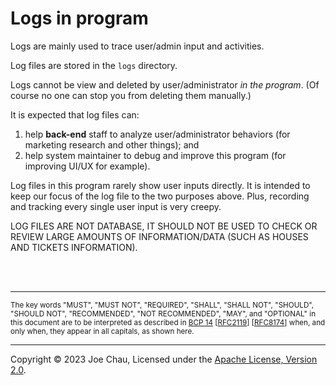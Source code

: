 # Logs in program

Logs are mainly used to trace user/admin input and activities.

Log files are stored in the `logs` directory.

Logs cannot be view and deleted by user/administrator *in the program*. 
(Of course no one can stop you from deleting them manually.)

It is expected that log files can:
1. help **back-end** staff to analyze user/administrator behaviors (for marketing research and other things); and
2. help system maintainer to debug and improve this program (for improving UI/UX for example).

Log files in this program rarely show user inputs directly. 
It is intended to keep our focus of the log file to the two purposes above. 
Plus, recording and tracking every single user input is very creepy.


LOG FILES ARE NOT DATABASE,
IT SHOULD NOT BE USED TO CHECK OR REVIEW LARGE AMOUNTS OF INFORMATION/DATA
(SUCH AS HOUSES AND TICKETS INFORMATION).

<br/><br/>

---
<small>
The key words "MUST", "MUST NOT", "REQUIRED", "SHALL", "SHALL
NOT", "SHOULD", "SHOULD NOT", "RECOMMENDED", "NOT RECOMMENDED",
"MAY", and "OPTIONAL" in this document are to be interpreted as
described in 
<a href="https://www.rfc-editor.org/bcp/bcp14" target="_blank">BCP 14</a>
[<a href="https://www.rfc-editor.org/rfc/rfc2119" target="_blank">RFC2119</a>]
[<a href="https://www.rfc-editor.org/rfc/rfc8174" target="_blank">RFC8174</a>]
when, and only when, they
appear in all capitals, as shown here.
</small>

---

Copyright © 2023 Joe Chau, Licensed under the 
<a href="https://www.apache.org/licenses/LICENSE-2.0" target="_blank">Apache License, Version 2.0</a>.